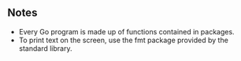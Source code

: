 ## Notes

- Every Go program is made up of functions contained in packages.
- To print text on the screen, use the fmt package provided by the standard library.

